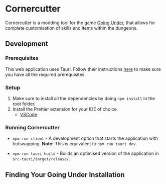 # Cornercutter

Cornercutter is a modding tool for the game [Going Under](https://aggrocrab.com/Going-Under), that allows for complete customisation of skills and items within the dungeons.  

## Development

### Prerequisites 

This web application uses Tauri. Follow their instructions [here](https://tauri.app/v1/guides/getting-started/prerequisites) to make sure you have all the required prerequisites.

### Setup

1. Make sure to install all the dependencies by doing `npm install` in the root folder.
2. Install the Prettier extension for your IDE of choice.
   - [VSCode](https://marketplace.visualstudio.com/items?itemName=esbenp.prettier-vscode)

### Running Cornercutter

- `npm run client` - A development option that starts the application with hotswapping. **Note:** This is equivalent to `npm run tauri dev`.
  
- `npm run tauri build` - Builds an optimised version of the application in `src-tauri/target/release/`.

## Finding Your Going Under Installation

